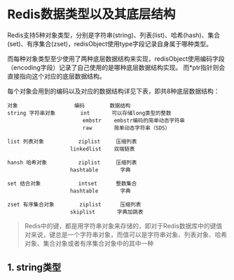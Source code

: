 Redis数据类型以及其底层结构
==



Redis支持5种对象类型，分别是字符串(string)、列表(list)、哈希(hash)、集合(set)、有序集合(zset)，redisObject使用type字段记录自身属于哪种类型。

而每种对象类型至少使用了两种底层数据结构来实现，redisObject使用编码字段（encoding字段）记录了自己使用的是哪种底层数据结构实现。
而*ptr指针则会直接指向这个对应的底层数据结构。

每个对象会用到的编码以及对应的数据结构详见下表，即共8种底层数据结构：

```
对象                  编码        数据结构
string 字符串对象        int       可以存储long类型的整数
                        embstr    embstr编码的简单动态字符串
                        raw       简单动态字符串（SDS）

list 列表对象           ziplist     压缩列表
                    linkedlist    双端链表

hansh 哈希对象          ziplist     压缩列表
                    hashtable       字典

set 结合对象            intset      整数集合
                    hashtable       字典

zset 有序集合对象        ziplist      压缩列表
                    skiplist       字典加跳表                    

```

> Redis中的键，都是用字符串对象来存储的，即对于Redis数据库中的键值对来说，键总是一个字符串对象，而值可以是字符串对象、列表对象、哈希对象、集合对象或者有序集合对象中的其中一种


## 1. string类型